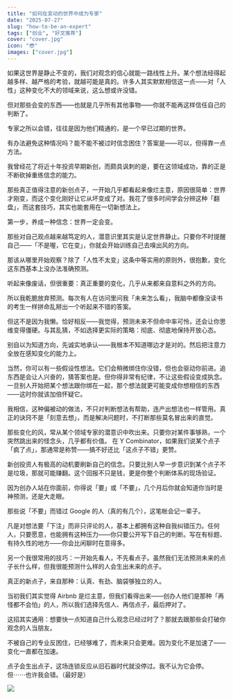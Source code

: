 ```yaml
---
title: "如何在变动的世界中成为专家"
date: "2025-07-27"
slug: "how-to-be-an-expert"
tags: ["创业", "好文推荐"]
cover: "cover.jpg"
icon: "😎"
images: ["cover.jpg"]
---
```

如果这世界是静止不变的，我们对观念的信心就能一路线性上升。某个想法经得起越多样、越严格的考验，就越可能是真的。许多人其实默默相信这一点——对「人性」这种变化不大的领域来说，这么想或许没错。



但对那些会变的东西——也就是几乎所有其他事物——你就不能再这样信任自己的判断了。



专家之所以会错，往往是因为他们精通的，是一个早已过期的世界。



有办法避免这种情况吗？能不能不被过时信念困住？答案是——可以，但得靠一点方法。



我曾经花了将近十年投资早期新创，而颇具讽刺的是，要在这领域成功，靠的正是不断砍掉重练信念的能力。



那些真正值得注意的新创点子，一开始几乎都看起来像烂主意，原因很简单：世界才刚变，而这个变化刚好让它从坏变成了对。我花了很多时间学会分辨这种「翻盘」，而这套技巧，其实也能套用在一切新想法上。



第一步，养成一种信念：世界一定会变。



那些对自己观点越来越笃定的人，潜意识里其实是认定世界静止。只要你不时提醒自己——「不是喔，它在变」，你就会开始训练自己去嗅出风的方向。



那该从哪里开始观察？除了「人性不太变」这条中等实用的原则外，很抱歉，变化这东西基本上没办法准确预测。



听起来像废话，但很重要：真正重要的变化，几乎从来都来自意料之外的方向。



所以我乾脆放弃预测。每次有人在访问里问我「未来怎么看」，我脑中都像没读书的考生一样拼命乱掰出一个听起来不错的答案。



但这不是因为我懒。恰好相反——我觉得，预测未来不但命中率可怜，还会让你思维变得僵硬。与其乱猜，不如选择更实际的策略：彻底、彻底地保持开放心态。



别自以为知道方向，先诚实地承认——我根本不知道哪边才是对的。然后把注意力全放在感知变化的能力上。



当然，你可以有一些假设性想法。它们会稍微绑住你没错，但也会驱动你前进。追东西是会让人兴奋的，猜答案也是。但你得非常有纪律，不让这些假设变成执念。
一旦别人开始把某个想法跟你绑在一起，那个想法就更可能变成你想相信的东西——这时你就该加倍怀疑它。



我相信，这种偏被动的做法，不只对判断想法有帮助，连产出想法也一样管用。真正的诀窍不是「刻意去想」，而是解决问题时，不打断那些莫名冒出来的直觉。



那些变化的风，常从某个领域专家的潜意识中吹出来。只要你对某件事够熟，一个突然跳出来的怪念头，几乎都有价值。
在 Y Combinator，如果我们说某个点子「疯了点」，那通常是称赞——搞不好还比「这点子不错」更赞。



新创投资人有极高的动机要刷新自己的信念。只要比别人早一步意识到某个点子不是垃圾，那就可能赚翻。这个回报不只是钱，更是你整个判断体系的现场验证。



因为创办人站在你面前，你得说「要」或「不要」，几个月后你就会知道你当时是神预测，还是大走眼。



那些说「不要」而错过 Google 的人（真的有几个），这笔帐会记一辈子。



凡是对想法要「下注」而非只评论的人，基本上都拥有这种自我纠错压力。任何人，只要愿意，也能拥有这种压力——你只要公开写下自己的判断。写在有标题、有持久性的地方——你会比闲聊时在意得多。



另一个我很常用的技巧：一开始先看人，不先看点子。虽然我们无法预测未来的点子长什么样，但我很能预测什么样的人会生出未来的点子。



真正的新点子，来自那种：认真、有劲、脑袋够独立的人。



当初我们其实觉得 Airbnb 是烂主意，但我们看得出来——创办人他们是那种「再怪都不会怕」的人，所以我们选择先信人、再信点子，最后押对了。



这招其实通用：想要快一点知道自己什么观念已经过时了？那就去跟那些会打破你观念的人当朋友。



不被自己的专业反困住，已经够难了，而未来只会更难。因为变化不是加速了——变化一直都在加速。



点子会生出点子，这场连锁反应从旧石器时代就没停过。我不认为它会停。
但⋯⋯也许我会错。（最好是）




![](https://prod-files-secure.s3.us-west-2.amazonaws.com/112d0858-5090-4d34-a606-b75eb8d65fd2/46476355-9cf3-4e99-9b7a-3531bc426380/1000202064.png?X-Amz-Algorithm=AWS4-HMAC-SHA256&X-Amz-Content-Sha256=UNSIGNED-PAYLOAD&X-Amz-Credential=ASIAZI2LB4663SPSVK3K%2F20250917%2Fus-west-2%2Fs3%2Faws4_request&X-Amz-Date=20250917T122613Z&X-Amz-Expires=3600&X-Amz-Security-Token=IQoJb3JpZ2luX2VjECwaCXVzLXdlc3QtMiJGMEQCIG0Z42ccdFe1bV2TUhxe7Zaej%2BQKCBKzmFfi5DoGWHegAiAl%2FuzuB6V900KcOh%2BwcsA%2BQnFffhb25FzWmbdJzfC8EyqIBAik%2F%2F%2F%2F%2F%2F%2F%2F%2F%2F8BEAAaDDYzNzQyMzE4MzgwNSIMjR5Yu3nWTWBy0nXpKtwDIwepufBrj2tpgV9x7e0dBv%2FMcsRHoZMiWDVIdP%2BThm9PU1O4gvIk7mRGEkZo9GgHM50FiyCPRvZ%2BIqocgxnoHYXvcr%2FBKtXcjwqxeoGICM2CbKoakUn1uN82%2BF7174WyvZhsKrj3ekr3lc7GqxX6MO575%2BMzJftX8bT%2BLO5ERRPOC9byOhBmZB2dOGq%2FrdMOWTbDYJQesQKCYun0K1k79XWSUj0szymDPXkn5JVEVPV00tew6CHkUtTBQMhQkwCIhL65EVI4mRKUlHeO%2F64UQ9IsFqxRuYpvvP7ipygam64k32YgyaerpC6BbZRD1JmJdJBBpTO2jLGGI9FfF6Ls%2BOkyIgMfiJTQT5qSwbTlUV0TURJcZ%2BM380ebFgKu%2FbLEOmdYLULMmaE7SxUXpSgEsSn1hYqN9GkPXkVZkzsB14D3N6eimIKYQwGefE8sclbnk%2BzQP4v8utA1MHKErOGQ5dqYO73f9db3hd9qmPdS%2F%2BXOADE3jtx7DvmeZXLZdT%2BfsJhPKpJwj%2F9%2B9Zxk5GQIdneXXAVUw9zKU7%2FYlhI5pKTz0UttmkkeYbSvv1QciBfY7rmMleKbkT%2FB2GFx1KNgp%2BrSsD454mZrm130q2x2KgqvBM2iTzblMYF6GBwwzLKqxgY6pgGSs%2FLzenzJMq%2BGe0kr%2B%2BUU6wUxJgNSZcQiFOKNJ%2FJb95OkUBxbADg8pDIt%2BFdbTccG2baL96rQ%2BdnDe2EJT18bUPhjFGXrSihxtb%2BrNkgKMdVMh5emYSTinVUO4kquEhDGxMbuDP1gugbo5%2BTKyEsgIoR6Vs%2FZZaokqvXdsdNWmfEvJ1hqYTGMpgeHkvktDaNsqAwIh3fvUNKtQ91ViMIyv%2BocDkq3&X-Amz-Signature=bf7dce537f5e488877fb4503f2d216a7c4adb38e0720d2bbb04571db4ee92d8f&X-Amz-SignedHeaders=host&x-amz-checksum-mode=ENABLED&x-id=GetObject)

